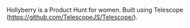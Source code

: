 Hollyberry is a Product Hunt for women. Built using Telescope (https://github.com/TelescopeJS/Telescope/).
